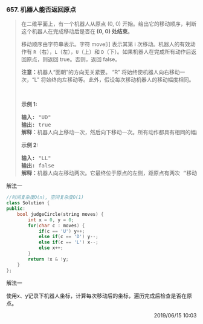 ### 657. 机器人能否返回原点

> <div class="content__2ebE"><p>在二维平面上，有一个机器人从原点 (0, 0) 开始。给出它的移动顺序，判断这个机器人在完成移动后是否在<strong>&nbsp;(0, 0) 处结束</strong>。</p>
> 
> <p>移动顺序由字符串表示。字符 move[i] 表示其第 i 次移动。机器人的有效动作有&nbsp;<code>R</code>（右），<code>L</code>（左），<code>U</code>（上）和 <code>D</code>（下）。如果机器人在完成所有动作后返回原点，则返回 true。否则，返回 false。</p>
> 
> <p><strong>注意：</strong>机器人“面朝”的方向无关紧要。 “R” 将始终使机器人向右移动一次，“L” 将始终向左移动等。此外，假设每次移动机器人的移动幅度相同。</p>
> 
> <p>&nbsp;</p>
> 
> <p><strong>示例 1:</strong></p>
> 
> <pre><strong>输入:</strong> "UD"
> <strong>输出:</strong> true
> <strong>解释：</strong>机器人向上移动一次，然后向下移动一次。所有动作都具有相同的幅度，因此它最终回到它开始的原点。因此，我们返回 true。</pre>
> 
> <p><strong>示例 2:</strong></p>
> 
> <pre><strong>输入:</strong> "LL"
> <strong>输出:</strong> false
> <strong>解释：</strong>机器人向左移动两次。它最终位于原点的左侧，距原点有两次 “移动” 的距离。我们返回 false，因为它在移动结束时没有返回原点。</pre>
> </div>

解法一
```cpp
//时间复杂度O(n), 空间复杂度O(1)
class Solution {
public:
    bool judgeCircle(string moves) {
        int x = 0, y = 0;
        for(char c : moves) {
            if(c == 'U') y++;
            else if(c == 'D') y--;
            else if(c == 'L') x--;
            else x++;
        }
        return !x & !y;
    }
};
```

解法一

使用x、y记录下机器人坐标，计算每次移动后的坐标，遍历完成后检查是否在原点。

<div style="text-align: right"> 2019/06/15 10:03 </div>